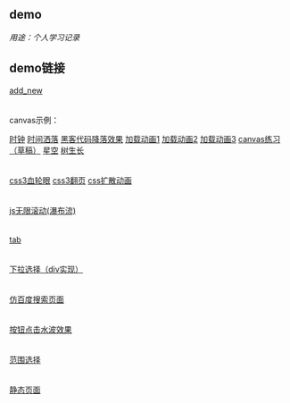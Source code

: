 ## demo

_用途：个人学习记录_

demo链接
-

[add_new](https://fan-lv.github.io/demo/add_new)
<br/><br/><br/>
canvas示例：

[时钟](https://fan-lv.github.io/demo/canvas/clock)
[时间洒落](https://fan-lv.github.io/demo/canvas/count-down)
[黑客代码降落效果](https://fan-lv.github.io/demo/canvas/Matrix/Matrix.html)
[加载动画1](https://fan-lv.github.io/demo/canvas/loading/loading.html)
[加载动画2](https://fan-lv.github.io/demo/canvas/loading/canvas_loading.html)
[加载动画3](https://fan-lv.github.io/demo/canvas/loading/canvasLoading.html)
[canvas练习（草稿）](https://fan-lv.github.io/demo/canvas/practice)
[星空](https://fan-lv.github.io/demo/canvas/stars)
[树生长](https://fan-lv.github.io/demo/canvas/tree)
<br/><br/><br/>
[css3血轮眼](https://fan-lv.github.io/demo/css3写轮眼)
[css3翻页](https://fan-lv.github.io/demo/css3翻页)
[css扩散动画](https://fan-lv.github.io/demo/css扩散动画)
<br/><br/><br/>
[js无限滚动(瀑布流)](https://fan-lv.github.io/demo/js无限滚动(瀑布流))
<br/><br/><br/>
[tab](https://fan-lv.github.io/demo/tab)
<br/><br/><br/>
[下拉选择（div实现）](https://fan-lv.github.io/demo/下拉选择（div实现）)
<br/><br/><br/>
[仿百度搜索页面](https://fan-lv.github.io/demo/仿百度搜索页面)
<br/><br/><br/>
[按钮点击水波效果](https://fan-lv.github.io/demo/按钮点击水波效果)
<br/><br/><br/>
[范围选择](https://fan-lv.github.io/demo/范围选择)
<br/><br/><br/>
[静态页面](https://fan-lv.github.io/demo/静态页面)
<br/><br/><br/>